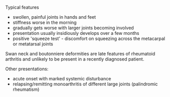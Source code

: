 Typical features  
* swollen, painful joints in hands and feet
* stiffness worse in the morning
* gradually gets worse with larger joints becoming involved
* presentation usually insidiously develops over a few months
* positive 'squeeze test' \- discomfort on squeezing across the metacarpal or metatarsal joints

  
Swan neck and boutonniere deformities are late features of rheumatoid arthritis and unlikely to be present in a recently diagnosed patient.  
  
Other presentations:  
* acute onset with marked systemic disturbance
* relapsing/remitting monoarthritis of different large joints (palindromic rheumatism)

